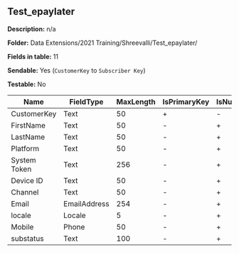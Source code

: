 ## Test_epaylater

**Description:** n/a

**Folder:** Data Extensions/2021 Training/Shreevalli/Test_epaylater/

**Fields in table:** 11

**Sendable:** Yes (`CustomerKey` to `Subscriber Key`)

**Testable:** No

| Name | FieldType | MaxLength | IsPrimaryKey | IsNullable | DefaultValue |
| --- | --- | --- | --- | --- | --- |
| CustomerKey | Text | 50 | + | - |  |
| FirstName | Text | 50 | - | + |  |
| LastName | Text | 50 | - | + |  |
| Platform | Text | 50 | - | + |  |
| System Token | Text | 256 | - | + |  |
| Device ID | Text | 50 | - | + |  |
| Channel | Text | 50 | - | + |  |
| Email | EmailAddress | 254 | - | + |  |
| locale | Locale | 5 | - | + |  |
| Mobile | Phone | 50 | - | + |  |
| substatus | Text | 100 | - | + |  |
